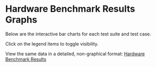 # Hardware Benchmark Results Graphs

Below are the interactive bar charts for each test suite and test case.

Click on the legend items to toggle visibility.

View the same data in a detailed, non-graphical format: [Hardware Benchmark Results](./hardware_results_raw.md)

<script src="https://cdn.plot.ly/plotly-latest.min.js"></script>

<script>
fetch('/plotly_data/plotly_data_index.json')
    .then(response => response.json())
    .then(indexData => {
        const suites = Object.keys(indexData);
        const mainContent = document.querySelector('.md-content__inner');

        if (!mainContent) {
            console.error('Main content area not found. Please check the MkDocs template.');
            return;
        }

        // Create a container for all the graphs
        const graphsContainer = document.createElement('div');
        graphsContainer.style.marginTop = '40px';

        // Append the graphs container at the end of the main content area
        mainContent.appendChild(graphsContainer);

        suites.forEach(suite => {
            const suiteHeader = document.createElement('h1');
            suiteHeader.textContent = `Test Suite: ${suite}`;
            graphsContainer.appendChild(suiteHeader);

            const testCases = indexData[suite];
            testCases.forEach(testCase => {
                const testCaseHeader = document.createElement('h2');
                testCaseHeader.textContent = `Test Case: ${testCase}`;
                graphsContainer.appendChild(testCaseHeader);

                const containerId = `chart-container-${suite}-${testCase}`;
                const containerDiv = document.createElement('div');
                containerDiv.id = containerId;
                containerDiv.style.marginBottom = '40px';
                graphsContainer.appendChild(containerDiv);

                fetch(`/plotly_data/${suite}_${testCase}.json`)
                    .then(response => {
                        if (!response.ok) throw new Error('Data not found');
                        return response.json();
                    })
                    .then(data => {
                        const traces = [];

                        // Group data by flow_display_name
                        const groupedData = data.reduce((acc, item) => {
                            const key = item.flow_display_name;
                            if (!acc[key]) acc[key] = [];
                            acc[key].push(item);
                            return acc;
                        }, {});

                        // Create a horizontal bar chart for each flow_display_name
                        Object.entries(groupedData).forEach(([flowDisplayName, items]) => {
                            const sortedItems = items.sort((a, b) => b.avg_exec_time - a.avg_exec_time);

                            const y = sortedItems.map(item => `${item.hardware_desc}`);
                            const x = sortedItems.map(item => item.avg_exec_time);
                            const hoverText = sortedItems.map(item => `Test Time: ${item.test_time}`);

                            const trace = {
                                y: y,
                                x: x,
                                type: 'bar',
                                orientation: 'h',
                                name: flowDisplayName,
                                text: hoverText,
                                hoverinfo: 'text+x'
                            };

                            traces.push(trace);
                        });

                        const layout = {
                            title: `Average Execution Time (${suite} - ${testCase})`,
                            yaxis: { title: '', automargin: true },
                            xaxis: { title: 'Avg Execution Time (s)' },
                            barmode: 'group',
                            hovermode: 'closest'
                        };

                        Plotly.newPlot(containerId, traces, layout);
                    })
                    .catch(error => console.warn(`No data found for ${suite} - ${testCase}:`, error));
            });
        });
    })
    .catch(error => console.error('Error loading index data:', error));
</script>
